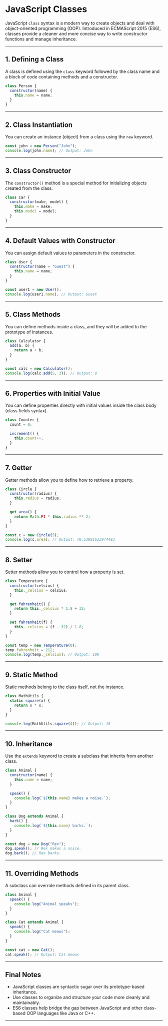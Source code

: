 # JavaScript Classes

JavaScript `class` syntax is a modern way to create objects and deal with object-oriented programming (OOP). Introduced in ECMAScript 2015 (ES6), classes provide a cleaner and more concise way to write constructor functions and manage inheritance.

---

## 1. Defining a Class

A class is defined using the `class` keyword followed by the class name and a block of code containing methods and a constructor.

```javascript
class Person {
  constructor(name) {
    this.name = name;
  }
}
```

---

## 2. Class Instantiation

You can create an instance (object) from a class using the `new` keyword.

```javascript
const john = new Person("John");
console.log(john.name); // Output: John
```

---

## 3. Class Constructor

The `constructor()` method is a special method for initializing objects created from the class.

```javascript
class Car {
  constructor(make, model) {
    this.make = make;
    this.model = model;
  }
}
```

---

## 4. Default Values with Constructor

You can assign default values to parameters in the constructor.

```javascript
class User {
  constructor(name = "Guest") {
    this.name = name;
  }
}

const user1 = new User();
console.log(user1.name); // Output: Guest
```

---

## 5. Class Methods

You can define methods inside a class, and they will be added to the prototype of instances.

```javascript
class Calculator {
  add(a, b) {
    return a + b;
  }
}

const calc = new Calculator();
console.log(calc.add(5, 3)); // Output: 8
```

---

## 6. Properties with Initial Value

You can define properties directly with initial values inside the class body (class fields syntax).

```javascript
class Counter {
  count = 0;

  increment() {
    this.count++;
  }
}
```

---

## 7. Getter

Getter methods allow you to define how to retrieve a property.

```javascript
class Circle {
  constructor(radius) {
    this.radius = radius;
  }

  get area() {
    return Math.PI * this.radius ** 2;
  }
}

const c = new Circle(5);
console.log(c.area); // Output: 78.53981633974483
```

---

## 8. Setter

Setter methods allow you to control how a property is set.

```javascript
class Temperature {
  constructor(celsius) {
    this._celsius = celsius;
  }

  get fahrenheit() {
    return this._celsius * 1.8 + 32;
  }

  set fahrenheit(f) {
    this._celsius = (f - 32) / 1.8;
  }
}

const temp = new Temperature(0);
temp.fahrenheit = 212;
console.log(temp._celsius); // Output: 100
```

---

## 9. Static Method

Static methods belong to the class itself, not the instance.

```javascript
class MathUtils {
  static square(x) {
    return x * x;
  }
}

console.log(MathUtils.square(4)); // Output: 16
```

---

## 10. Inheritance

Use the `extends` keyword to create a subclass that inherits from another class.

```javascript
class Animal {
  constructor(name) {
    this.name = name;
  }

  speak() {
    console.log(`${this.name} makes a noise.`);
  }
}

class Dog extends Animal {
  bark() {
    console.log(`${this.name} barks.`);
  }
}

const dog = new Dog("Rex");
dog.speak(); // Rex makes a noise.
dog.bark(); // Rex barks.
```

---

## 11. Overriding Methods

A subclass can override methods defined in its parent class.

```javascript
class Animal {
  speak() {
    console.log("Animal speaks");
  }
}

class Cat extends Animal {
  speak() {
    console.log("Cat meows");
  }
}

const cat = new Cat();
cat.speak(); // Output: Cat meows
```

---

## Final Notes

- JavaScript classes are syntactic sugar over its prototype-based inheritance.
- Use classes to organize and structure your code more cleanly and maintainably.
- ES6 classes help bridge the gap between JavaScript and other class-based OOP languages like Java or C++.

---
